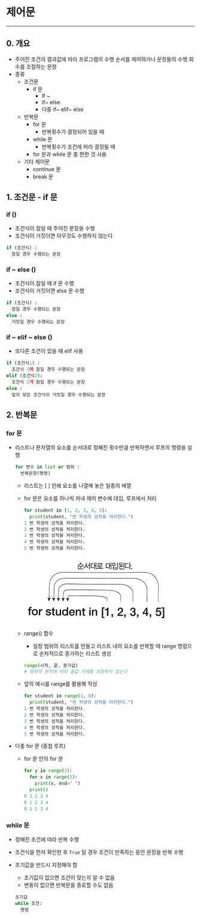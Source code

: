 # 제어문

---

## 0. 개요

- 주어진 조건의 결과값에 따라 프로그램의 수행 순서를 제어하거나 문장들의 수행 회수를 조절하는 문장
- 종류
  - 조건문
    - if 문
      - If ~
      - if~ else
      - 다중 if~ elif~ else
  - 반복문
    - for 문
      - 반복횟수가 결정되어 있을 때
    - while 문
      - 반복횟수가 조건에 따라 결정될 때
    - for 문과 while 문 중 편한 것 사용 
  - 기타 제어문
    - continue 문
    - break 문

## 1. 조건문 - if 문

### if ()

- 조건식이 참일 때 주어진 문장을 수행
- 조건식이 거짓이면 아무것도 수행하지 않는다

```python
if (조건식) :
  참일 경우 수행되는 문장
```

### if ~ else ()

- 조건식이 참일 때 if 문 수행
- 조건식이 거짓이면 else 문 수행

```python
if (조건식) :
  참일 경우 수행되는 문장
else :
  거짓일 경우 수행되는 문장
```

### if ~ elif ~ else ()

- 또다른 조건이 있을 때 elif 사용

```python
if (조건식1) :
  조건식 1이 참일 경우 수행되는 문장
elif (조건식2):
  조건식 2가 참일 경우 수행되는 문장
else :
  앞의 모든 조건식이 거짓일 경우 수행되는 문장
```

## 2. 반복문

### for 문

- 리스트나 문자열의 요소를 순서대로 정해진 횟수만큼 반복하면서 루프의 명령을 실행

  ```python
  for 변수 in list or 범위 :
  	반복문장(명령)
  ```

  - 리스트는 [ ] 안에 요소를 나열해 놓은 일종의 배열

  - for 문은 요소를 하나씩 꺼내 제어 변수에 대입, 루프에서 처리

    ```python
    for student in [1, 2, 3, 4, 5]:
      print(student, "번 학생의 성적을 처리한다.")
    1 번 학생의 성적을 처리한다.
    2 번 학생의 성적을 처리한다.
    3 번 학생의 성적을 처리한다.
    4 번 학생의 성적을 처리한다.
    5 번 학생의 성적을 처리한다.
    ```

    <img src="md-images/IMG_0330.jpg" alt="IMG_0330" style="zoom:50%;" />

  - range() 함수

    - 일정 범위의 리스트를 만들고 리스트 내의 요소를 반복할 때 range 명령으로 순차적으로 증가하는 리스트 생성

    ```python
    range(시작, 끝, 증가값)
    # 범위의 원칙에 따라 끝값 자체를 포함하지 않는다
    ```

  - 앞의 예시를 range를 활용해 작성

    ```python
    for student in range(1, 6):
      print(student, "번 학생의 성적을 처리한다.")
    1 번 학생의 성적을 처리한다.
    2 번 학생의 성적을 처리한다.
    3 번 학생의 성적을 처리한다.
    4 번 학생의 성적을 처리한다.
    5 번 학생의 성적을 처리한다.
    ```


- 다중 for 문 (중첩 루프)

  - for 문 안의 for 문

    ```python
    for y in range(3):
      for x in range(5):
        print(x, end=" ")
      print()
    0 1 2 3 4
    0 1 2 3 4
    0 1 2 3 4
    ```

### while 문

- 정해진 조건에 따라 반복 수행

- 조건식을 먼저 확인한 후 `True` 일 경우 조건이 만족하는 동안 문장을 반복 수행

- 초기값을 반드시 지정해야 함

  - 초기값이 없으면 조건이 맞는지 알 수 없음
  - 변동이 없으면 반복문을 종료할 수도 없음

  ```python
  초기값
  while 조건:
    명령
  ```

  